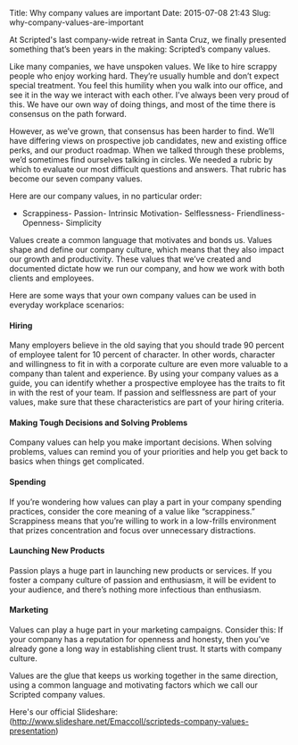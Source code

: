 Title: Why company values are important
Date: 2015-07-08 21:43
Slug: why-company-values-are-important

At Scripted's last company-wide retreat in Santa Cruz, we finally presented something that’s been years in the making: Scripted’s company values.

Like many companies, we have unspoken values. We like to hire scrappy people who enjoy working hard. They’re usually humble and don’t expect special treatment. You feel this humility when you walk into our office, and see it in the way we interact with each other. I’ve always been very proud of this. We have our own way of doing things, and most of the time there is consensus on the path forward.

However, as we’ve grown, that consensus has been harder to find. We’ll have differing views on prospective job candidates, new and existing office perks, and our product roadmap. When we talked through these problems, we’d sometimes find ourselves talking in circles. We needed a rubric by which to evaluate our most difficult questions and answers. That rubric has become our seven company values.

Here are our company values, in no particular order:

- Scrappiness- Passion- Intrinsic Motivation- Selflessness- Friendliness- Openness- Simplicity

Values create a common language that motivates and bonds us. Values shape and define our company culture, which means that they also impact our growth and productivity. These values that we’ve created and documented dictate how we run our company, and how we work with both clients and employees.

Here are some ways that your own company values can be used in everyday workplace scenarios:

#### Hiring

Many employers believe in the old saying that you should trade 90 percent of employee talent for 10 percent of character. In other words, character and willingness to fit in with a corporate culture are even more valuable to a company than talent and experience. By using your company values as a guide, you can identify whether a prospective employee has the traits to fit in with the rest of your team. If passion and selflessness are part of your values, make sure that these characteristics are part of your hiring criteria.

#### Making Tough Decisions and Solving Problems

Company values can help you make important decisions. When solving problems, values can remind you of your priorities and help you get back to basics when things get complicated.

#### Spending

If you’re wondering how values can play a part in your company spending practices, consider the core meaning of a value like “scrappiness.” Scrappiness means that you’re willing to work in a low-frills environment that prizes concentration and focus over unnecessary distractions.

#### Launching New Products

Passion plays a huge part in launching new products or services. If you foster a company culture of passion and enthusiasm, it will be evident to your audience, and there’s nothing more infectious than enthusiasm.

#### Marketing

Values can play a huge part in your marketing campaigns. Consider this: If your company has a reputation for openness and honesty, then you’ve already gone a long way in establishing client trust. It starts with company culture.

Values are the glue that keeps us working together in the same direction, using a common language and motivating factors which we call our Scripted company values.

Here's our official Slideshare: (http://www.slideshare.net/Emaccoll/scripteds-company-values-presentation)